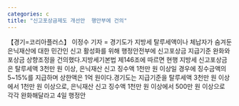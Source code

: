 ```yaml
---
categories: c
title: "신고포상금제도 개선안  행안부에 건의"
---
```

【경기=코리아플러스】 이정수 기자 = 경기도가 지방세 탈루세액이나 체납자가 숨겨둔 은닉재산에 대한 민간인 신고 활성화를 위해 행정안전부에 신고포상금 지급기준 완화와 포상금 상향조정을 건의했다.지방세기본법 제146조에 따르면 현행 지방세 신고포상금은 탈루세액 3천만 원 이상, 은닉재산 신고 징수액 1천만 원 이상일 경우에 징수금액의 5~15%를 지급하며 상한액은 1억 원이다.경기도는 지급기준을 탈루세액 3천만 원 이상에서 1천만 원 이상으로, 은닉재산 신고 징수액 1천만 원 이상에서 500만 원 이상으로 각각 완화해달라고 4일 행정안
